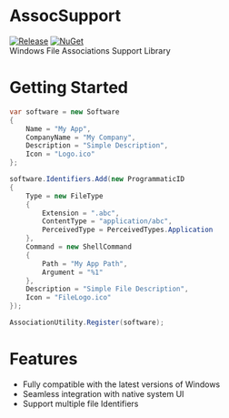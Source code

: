 # AssocSupport
[![Release](https://img.shields.io/badge/Release-v1.1.0-brightgreen.svg)](https://github.com/iodes/AssocSupport/releases)
[![NuGet](https://img.shields.io/badge/NuGet-v1.1.0-blue.svg)](https://www.nuget.org/packages/AssocSupport/)  
Windows File Associations Support Library

# Getting Started
```csharp
var software = new Software
{
    Name = "My App",
    CompanyName = "My Company",
    Description = "Simple Description",
    Icon = "Logo.ico"
};

software.Identifiers.Add(new ProgrammaticID
{
    Type = new FileType
    {
        Extension = ".abc",
        ContentType = "application/abc",
        PerceivedType = PerceivedTypes.Application
    },
    Command = new ShellCommand
    {
        Path = "My App Path",
        Argument = "%1"
    },
    Description = "Simple File Description",
    Icon = "FileLogo.ico"
});

AssociationUtility.Register(software);
```

# Features
* Fully compatible with the latest versions of Windows
* Seamless integration with native system UI
* Support multiple file Identifiers
